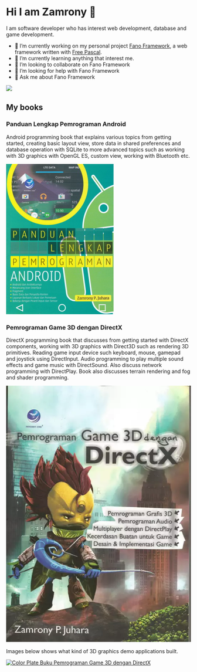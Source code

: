 # Hi I am Zamrony 👋

I am software developer who has interest web development, database and game development.

- 🔭 I’m currently working on my personal project [Fano Framework](https://fanoframework.github.io), a web framework written with [Free Pascal](https://freepascal.org).
- 🌱 I’m currently learning anything that interest me.
- 👯 I’m looking to collaborate on Fano Framework
- 🤔 I’m looking for help with Fano Framework
- 💬 Ask me about Fano Framework

![](https://visitor-badge.glitch.me/badge?page_id=zamronypj.zamronypj)

## My books

### Panduan Lengkap Pemrograman Android

Android programming book that explains various topics from getting started, creating basic layout view, store data in shared preferences and database operation with SQLite to more advanced topics such as working with 3D graphics with OpenGL ES, custom view, working with Bluetooth etc.

![Panduan Lengkap Pemrograman Android](panduan-lengkap-pemrograman-android.jpg)


### Pemrograman Game 3D dengan DirectX

DirectX programming book that discusses from getting started with DirectX components, working with 3D graphics with Direct3D such as rendering 3D primitives. Reading game input device such keyboard, mouse, gamepad and joystick using DirectInput. Audio programming to play multiple sound effects and game music with DirectSound. Also discuss network programming with DirectPlay. Book also discusses terrain rendering and fog and shader programming.

![Pemrograman Game 3D dengan DirectX](pemrograman-game-3d-dengan-directx.webp)

<p class="no-print">Images below shows what kind of 3D graphics demo applications built.

<a data-flickr-embed="true" data-footer="true" href="https://www.flickr.com/photos/23152947@N03/albums/72157628071944416" title="Color Plate Buku Pemrograman Game 3D dengan DirectX"><img src="https://live.staticflickr.com/6236/6321315812_df778befe1_z.jpg" width="640" height="480" alt="Color Plate Buku Pemrograman Game 3D dengan DirectX"></a><script async src="//embedr.flickr.com/assets/client-code.js" charset="utf-8"></script>
</p>